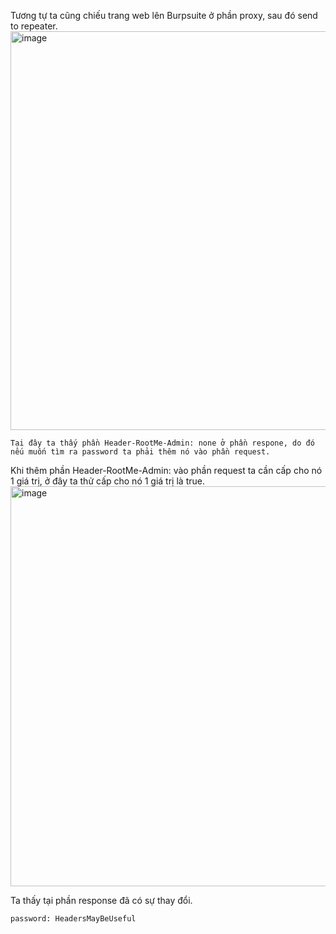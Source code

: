 Tương tự ta cũng chiếu trang web lên Burpsuite ở phần proxy, sau đó send to repeater.  
  <img width="638" alt="image" src="https://user-images.githubusercontent.com/125866921/220974306-c72e781a-d1b2-4afc-b3df-93fb78762871.png">  

    Tại đây ta thấy phần Header-RootMe-Admin: none ở phần respone, do đó nếu muốn tìm ra password ta phải thêm nó vào phần request.  
   
Khi thêm phần Header-RootMe-Admin: vào phần request ta cần cấp cho nó 1 giá trị, ở đây ta thử cấp cho nó 1 giá trị là true.  
  <img width="640" alt="image" src="https://user-images.githubusercontent.com/125866921/220975099-de8709ad-b621-452c-acc4-af0c2a4a4375.png">  
    
  Ta thấy tại phần response đã có sự thay đổi.  
    
    password: HeadersMayBeUseful

